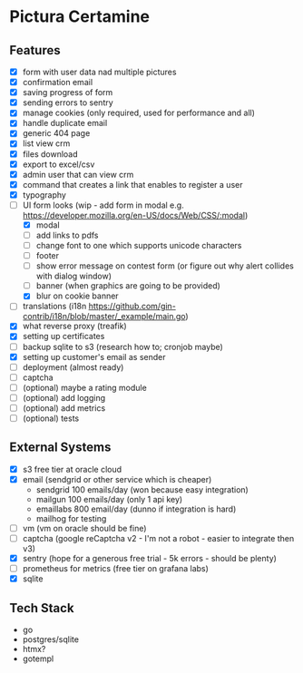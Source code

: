 # Pictura Certamine

## Features

- [x] form with user data nad multiple pictures
- [x] confirmation email
- [x] saving progress of form
- [x] sending errors to sentry
- [x] manage cookies (only required, used for performance and all)
- [x] handle duplicate email
- [x] generic 404 page
- [x] list view crm
- [x] files download
- [x] export to excel/csv
- [x] admin user that can view crm
- [x] command that creates a link that enables to register a user
- [x] typography
- [ ] UI form looks (wip - add form in modal e.g. https://developer.mozilla.org/en-US/docs/Web/CSS/:modal)
  - [x] modal
  - [ ] add links to pdfs
  - [ ] change font to one which supports unicode characters
  - [ ] footer
  - [ ] show error message on contest form (or figure out why alert collides with dialog window)
  - [ ] banner (when graphics are going to be provided)
  - [x] blur on cookie banner
- [ ] translations (i18n https://github.com/gin-contrib/i18n/blob/master/_example/main.go)
- [x] what reverse proxy (treafik)
- [x] setting up certificates
- [ ] backup sqlite to s3 (research how to; cronjob maybe)
- [x] setting up customer's email as sender
- [ ] deployment (almost ready)
- [ ] captcha
- [ ] (optional) maybe a rating module
- [ ] (optional) add logging
- [ ] (optional) add metrics
- [ ] (optional) tests

## External Systems

- [x] s3 free tier at oracle cloud
- [x] email (sendgrid or other service which is cheaper)
  - sendgrid 100 emails/day (won because easy integration)
  - mailgun 100 emails/day (only 1 api key)
  - emaillabs 800 email/day (dunno if integration is hard)
  - mailhog for testing
- [ ] vm (vm on oracle should be fine)
- [ ] captcha (google reCaptcha v2 - I'm not a robot - easier to integrate then v3)
- [x] sentry (hope for a generous free trial - 5k errors - should be plenty)
- [ ] prometheus for metrics (free tier on grafana labs)
- [x] sqlite

## Tech Stack

- go
- postgres/sqlite
- htmx?
- gotempl
